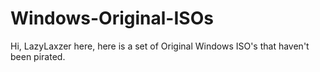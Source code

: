 # Windows-Original-ISOs
Hi, LazyLaxzer here, here is a set of Original Windows ISO's that haven't been pirated.
